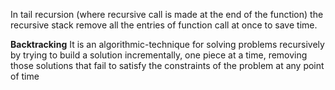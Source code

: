 In tail recursion (where recursive call is made at the end of the function) 
the recursive stack remove all the entries of function call at once to save time.

**Backtracking**
It is an algorithmic-technique for solving problems recursively by trying to build a solution incrementally, 
one piece at a time, removing those solutions that fail to satisfy the constraints of the problem at any point of time